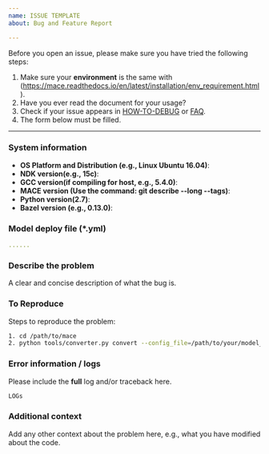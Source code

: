 ```yaml
---
name: ISSUE TEMPLATE
about: Bug and Feature Report

---
```


Before you open an issue, please make sure you have tried the following steps:

1. Make sure your **environment** is the same with (https://mace.readthedocs.io/en/latest/installation/env_requirement.html).
2. Have you ever read the document for your usage?
3. Check if your issue appears in [HOW-TO-DEBUG](https://mace.readthedocs.io/en/latest/development/how_to_debug.html) or [FAQ](https://mace.readthedocs.io/en/latest/faq.html).
4. The form below must be filled.

------------------------

### System information
- **OS Platform and Distribution (e.g., Linux Ubuntu 16.04)**:
- **NDK version(e.g., 15c)**:
- **GCC version(if compiling for host, e.g., 5.4.0)**:
- **MACE version (Use the command: git describe --long --tags)**:
- **Python version(2.7)**: 
- **Bazel version (e.g., 0.13.0)**:

### Model deploy file (*.yml)
```yaml
......
```

### Describe the problem
A clear and concise description of what the bug is.

### To Reproduce
Steps to reproduce the problem:
```bash
1. cd /path/to/mace
2. python tools/converter.py convert --config_file=/path/to/your/model_deployment_file(graph_format:code)
```

### Error information / logs
Please include the **full** log and/or traceback here.
```bash
LOGs
```

### Additional context
Add any other context about the problem here, e.g., what you have modified about the code.
